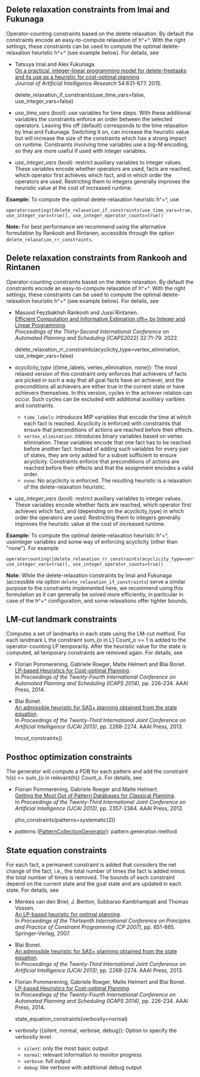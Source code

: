 

## Delete relaxation constraints from Imai and Fukunaga 

Operator-counting constraints based on the delete relaxation. By default the constraints encode an easy-to-compute relaxation of h^+^. With the right settings, these constraints can be used to compute the optimal delete-relaxation heuristic h^+^ (see example below). For details, see

* Tatsuya Imai and Alex Fukunaga.<br />
 [On a practical, integer-linear programming model for delete-freetasks and its use as a heuristic for cost-optimal planning](https://www.jair.org/index.php/jair/article/download/10972/26119/).<br />
 *Journal of Artificial Intelligence Research* 54:631-677. 2015.

    delete_relaxation_if_constraints(use_time_vars=false, use_integer_vars=false)

* *use_time_vars* (bool): use variables for time steps. With these additional variables the constraints enforce an order between the selected operators. Leaving this off (default) corresponds to the time relaxation by Imai and Fukunaga. Switching it on, can increase the heuristic value but will increase the size of the constraints which has a strong impact on runtime. Constraints involving time variables use a big-M encoding, so they are more useful if used with integer variables.
* *use_integer_vars* (bool): restrict auxiliary variables to integer values. These variables encode whether operators are used, facts are reached, which operator first achieves which fact, and in which order the operators are used. Restricting them to integers generally improves the heuristic value at the cost of increased runtime.

**Example:** To compute the optimal delete-relaxation heuristic h^+^, use
```
operatorcounting([delete_relaxation_if_constraints(use_time_vars=true, use_integer_vars=true)], use_integer_operator_counts=true))
```

**Note:** For best performance we recommend using the alternative formulation by Rankooh and Rintanen, accessible through the option ```delete_relaxation_rr_constraints```.

## Delete relaxation constraints from Rankooh and Rintanen 

Operator-counting constraints based on the delete relaxation. By default the constraints encode an easy-to-compute relaxation of h^+^. With the right settings, these constraints can be used to compute the optimal delete-relaxation heuristic h^+^ (see example below). For details, see

* Masood Feyzbakhsh Rankooh and Jussi Rintanen.<br />
 [Efficient Computation and Informative Estimation ofh+ by Integer and Linear Programming](https://ojs.aaai.org/index.php/ICAPS/article/view/19787/19546).<br />
 *Proceedings of the Thirty-Second International Conference on Automated Planning and Scheduling (ICAPS2022)* 32:71-79. 2022.

    delete_relaxation_rr_constraints(acyclicity_type=vertex_elimination, use_integer_vars=false)

* *acyclicity_type* ({time_labels, vertex_elimination, none}): The most relaxed version of this constraint only enforces that achievers of facts are picked in such a way that all goal facts have an achiever, and the preconditions all achievers are either true in the current state or have achievers themselves. In this version, cycles in the achiever relation can occur. Such cycles can be excluded with additional auxilliary varibles and constraints.
    * `time_labels`: introduces MIP variables that encode the time at which each fact is reached. Acyclicity is enforced with constraints that ensure that preconditions of actions are reached before their effects.
    * `vertex_elimination`: introduces binary variables based on vertex elimination. These variables encode that one fact has to be reached before another fact. Instead of adding such variables for every pair of states, they are only added for a subset sufficient to ensure acyclicity. Constraints enforce that preconditions of actions are reached before their effects and that the assignment encodes a valid order.
    * `none`: No acyclicity is enforced. The resulting heuristic is a relaxation of the delete-relaxation heuristic.
* *use_integer_vars* (bool): restrict auxiliary variables to integer values. These variables encode whether facts are reached, which operator first achieves which fact, and (depending on the acyclicity_type) in which order the operators are used. Restricting them to integers generally improves the heuristic value at the cost of increased runtime.

**Example:** To compute the optimal delete-relaxation heuristic h^+^, useinteger variables and some way of enforcing acyclicity (other than "none"). For example
```
operatorcounting([delete_relaxation_rr_constraints(acyclicity_type=vertex_elimination, use_integer_vars=true)], use_integer_operator_counts=true))
```

**Note:** While the delete-relaxation constraints by Imai and Fukunaga (accessible via option ```delete_relaxation_if_constraints```) serve a similar purpose to the constraints implemented here, we recommend using this formulation as it can generally be solved more efficiently, in particular in case of the h^+^ configuration, and some relaxations offer tighter bounds.

## LM-cut landmark constraints 

Computes a set of landmarks in each state using the LM-cut method. For each landmark L the constraint sum_{o in L} Count_o >= 1 is added to the operator-counting LP temporarily. After the heuristic value for the state is computed, all temporary constraints are removed again. For details, see

* Florian Pommerening, Gabriele Roeger, Malte Helmert and Blai Bonet.<br />
 [LP-based Heuristics for Cost-optimal Planning](http://www.aaai.org/ocs/index.php/ICAPS/ICAPS14/paper/view/7892/8031).<br />
 In *Proceedings of the Twenty-Fourth International Conference on Automated Planning and Scheduling (ICAPS 2014)*, pp. 226-234. AAAI Press, 2014.

* Blai Bonet.<br />
 [An admissible heuristic for SAS+ planning obtained from the state equation](http://ijcai.org/papers13/Papers/IJCAI13-335.pdf).<br />
 In *Proceedings of the Twenty-Third International Joint Conference on Artificial Intelligence (IJCAI 2013)*, pp. 2268-2274. AAAI Press, 2013.

    lmcut_constraints()

## Posthoc optimization constraints 

The generator will compute a PDB for each pattern and add the constraint h(s) <= sum_{o in relevant(h)} Count_o. For details, see

* Florian Pommerening, Gabriele Roeger and Malte Helmert.<br />
 [Getting the Most Out of Pattern Databases for Classical Planning](http://ijcai.org/papers13/Papers/IJCAI13-347.pdf).<br />
 In *Proceedings of the Twenty-Third International Joint Conference on Artificial Intelligence (IJCAI 2013)*, pp. 2357-2364. AAAI Press, 2013.

    pho_constraints(patterns=systematic(2))

* *patterns* ([PatternCollectionGenerator](PatternCollectionGenerator.md)): pattern generation method

## State equation constraints 

For each fact, a permanent constraint is added that considers the net change of the fact, i.e., the total number of times the fact is added minus the total number of times is removed. The bounds of each constraint depend on the current state and the goal state and are updated in each state. For details, see

* Menkes van den Briel, J. Benton, Subbarao Kambhampati and Thomas Vossen.<br />
 [An LP-based heuristic for optimal planning](http://link.springer.com/chapter/10.1007/978-3-540-74970-7_46).<br />
 In *Proceedings of the Thirteenth International Conference on Principles and Practice of Constraint Programming (CP 2007)*, pp. 651-665. Springer-Verlag, 2007.

* Blai Bonet.<br />
 [An admissible heuristic for SAS+ planning obtained from the state equation](http://ijcai.org/papers13/Papers/IJCAI13-335.pdf).<br />
 In *Proceedings of the Twenty-Third International Joint Conference on Artificial Intelligence (IJCAI 2013)*, pp. 2268-2274. AAAI Press, 2013.

* Florian Pommerening, Gabriele Roeger, Malte Helmert and Blai Bonet.<br />
 [LP-based Heuristics for Cost-optimal Planning](http://www.aaai.org/ocs/index.php/ICAPS/ICAPS14/paper/view/7892/8031).<br />
 In *Proceedings of the Twenty-Fourth International Conference on Automated Planning and Scheduling (ICAPS 2014)*, pp. 226-234. AAAI Press, 2014.

    state_equation_constraints(verbosity=normal)

* *verbosity* ({silent, normal, verbose, debug}): Option to specify the verbosity level.
    * `silent`: only the most basic output
    * `normal`: relevant information to monitor progress
    * `verbose`: full output
    * `debug`: like verbose with additional debug output
